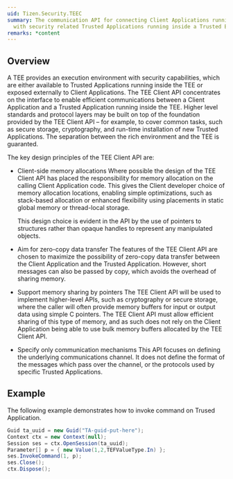```yaml
---
uid: Tizen.Security.TEEC
summary: The communication API for connecting Client Applications running in a rich operating environment
  with security related Trusted Applications running inside a Trusted Execution Environment (TEE).
remarks: *content
---
```

## Overview
A TEE provides an execution environment with security capabilities, which are either available to Trusted Applications
running inside the TEE or exposed externally to Client Applications.
The TEE Client API concentrates on the interface to enable efficient communications between
a Client Application and a Trusted Application running inside the TEE.
Higher level standards and protocol layers may be built on top of the foundation
provided by the TEE Client API – for example, to cover common tasks, such as secure storage,
cryptography, and run-time installation of new Trusted Applications.
The separation between the rich environment and the TEE is guaranted.

The key design principles of the TEE Client API are:
  * Client-side memory allocations
	Where possible the design of the TEE Client API has placed the responsibility for memory
	allocation on the calling Client Application code. This gives the Client developer choice of
	memory allocation locations, enabling simple optimizations, such as stack-based allocation
	or enhanced flexibility using placements in static global memory or thread-local storage.

	This design choice is evident in the API by the use of pointers to structures rather than
	opaque handles to represent any manipulated objects.
  * Aim for zero-copy data transfer
	The features of the TEE Client API are chosen to maximize the possibility of zero-copy
	data transfer between the Client Application and the Trusted Application.
	However, short messages can also be passed by copy, which avoids the overhead of
	sharing memory.
  * Support memory sharing by pointers
	The TEE Client API will be used to implement higher-level APIs, such as cryptography or
	secure storage, where the caller will often provide memory buffers for input or output data
	using simple C pointers. The TEE Client API must allow efficient sharing of this type of
	memory, and as such does not rely on the Client Application being able to use bulk
	memory buffers allocated by the TEE Client API.
  * Specify only communication mechanisms
	This API focuses on defining the underlying communications channel. It does not define
	the format of the messages which pass over the channel, or the protocols used by specific
	Trusted Applications.

## Example
The following example demonstrates how to invoke command on Trused Application.

```cs
Guid ta_uuid = new Guid("TA-guid-put-here");
Context ctx = new Context(null);
Session ses = ctx.OpenSession(ta_uuid);
Parameter[] p = { new Value(1,2,TEFValueType.In) };
ses.InvokeCommand(1, p);
ses.Close();
ctx.Dispose();
```

